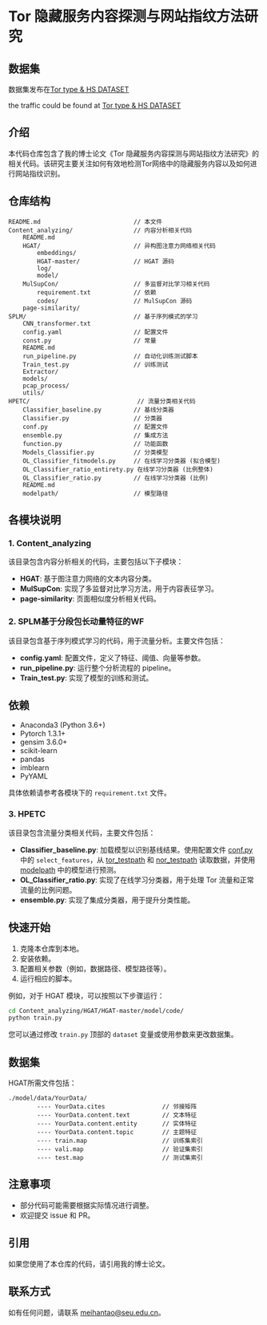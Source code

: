 

# Tor 隐藏服务内容探测与网站指纹方法研究

## 数据集

数据集发布在[Tor type & HS DATASET](https://data.iptas.edu.cn/web/tors)

the traffic could be found at [Tor type & HS DATASET](https://data.iptas.edu.cn/web/tors)

## 介绍

本代码仓库包含了我的博士论文《Tor 隐藏服务内容探测与网站指纹方法研究》的相关代码。该研究主要关注如何有效地检测Tor网络中的隐藏服务内容以及如何进行网站指纹识别。

## 仓库结构

```
README.md                          // 本文件
Content_analyzing/                 // 内容分析相关代码
    README.md
    HGAT/                          // 异构图注意力网络相关代码
        embeddings/
        HGAT-master/               // HGAT 源码
        log/
        model/
    MulSupCon/                     // 多监督对比学习相关代码
        requirement.txt            // 依赖
        codes/                     // MulSupCon 源码
    page-similarity/                
SPLM/                              // 基于序列模式的学习
    CNN_transformer.txt
    config.yaml                    // 配置文件
    const.py                       // 常量
    README.md
    run_pipeline.py                // 自动化训练测试脚本
    Train_test.py                  // 训练测试
    Extractor/
    models/
    pcap_process/
    utils/
HPETC/                              // 流量分类相关代码
    Classifier_baseline.py         // 基线分类器
    Classifier.py                  // 分类器
    conf.py                        // 配置文件
    ensemble.py                    // 集成方法
    function.py                    // 功能函数
    Models_Classifier.py           // 分类模型
    OL_Classifier_fitmodels.py     // 在线学习分类器 (拟合模型)
    OL_Classifier_ratio_entirety.py 在线学习分类器 (比例整体)
    OL_Classifier_ratio.py         // 在线学习分类器 (比例)
    README.md
    modelpath/                     // 模型路径

```

## 各模块说明

### 1. Content\_analyzing

该目录包含内容分析相关的代码，主要包括以下子模块：

*   **HGAT**:  基于图注意力网络的文本内容分类。
*   **MulSupCon**: 实现了多监督对比学习方法，用于内容表征学习。
*   **page-similarity**: 页面相似度分析相关代码。

### 2. SPLM基于分段包长动量特征的WF

该目录包含基于序列模式学习的代码，用于流量分析。主要文件包括：

*   **config.yaml**: 配置文件，定义了特征、阈值、向量等参数。
*   **run\_pipeline.py**: 运行整个分析流程的 pipeline。
*   **Train\_test.py**: 实现了模型的训练和测试。

## 依赖

*   Anaconda3 (Python 3.6+)
*   Pytorch 1.3.1+
*   gensim 3.6.0+
*   scikit-learn
*   pandas
*   imblearn
*   PyYAML

具体依赖请参考各模块下的 `requirement.txt` 文件。

### 3. HPETC

该目录包含流量分类相关代码，主要文件包括：

*   **Classifier\_baseline.py**:  加载模型以识别基线结果。使用配置文件 [conf.py](HPETC/conf.py) 中的 `select_features`，从 [tor_testpath](HPETC/conf.py) 和 [nor_testpath](HPETC/conf.py) 读取数据，并使用 [modelpath](HPETC/conf.py) 中的模型进行预测。
*   **OL\_Classifier\_ratio.py**: 实现了在线学习分类器，用于处理 Tor 流量和正常流量的比例问题。
*   **ensemble.py**: 实现了集成分类器，用于提升分类性能。

## 快速开始

1.  克隆本仓库到本地。
2.  安装依赖。
3.  配置相关参数（例如，数据路径、模型路径等）。
4.  运行相应的脚本。

例如，对于 HGAT 模块，可以按照以下步骤运行：

```bash
cd Content_analyzing/HGAT/HGAT-master/model/code/
python train.py
```

您可以通过修改 `train.py` 顶部的 `dataset` 变量或使用参数来更改数据集。

## 数据集

HGAT所需文件包括：

```
./model/data/YourData/
        ---- YourData.cites                // 邻接矩阵
        ---- YourData.content.text         // 文本特征
        ---- YourData.content.entity       // 实体特征
        ---- YourData.content.topic        // 主题特征
        ---- train.map                     // 训练集索引
        ---- vali.map                      // 验证集索引
        ---- test.map                      // 测试集索引
```

## 注意事项

*   部分代码可能需要根据实际情况进行调整。
*   欢迎提交 issue 和 PR。

## 引用

如果您使用了本仓库的代码，请引用我的博士论文。

## 联系方式

如有任何问题，请联系 meihantao@seu.edu.cn。

